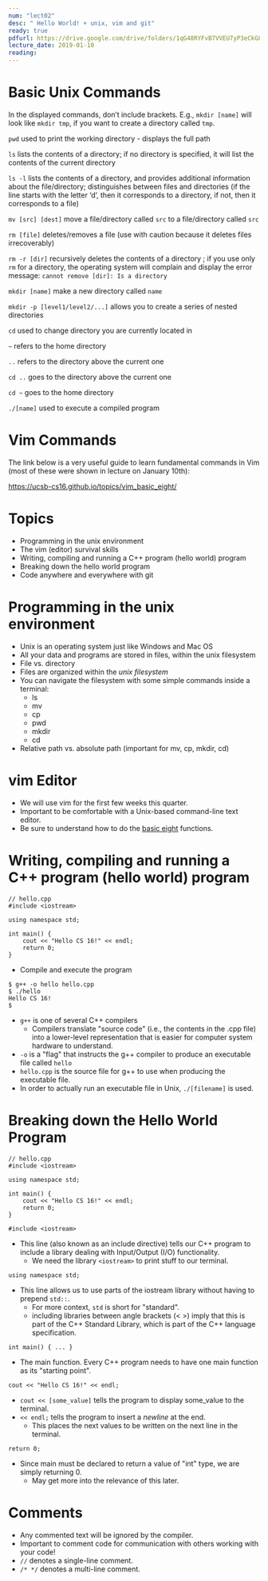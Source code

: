 ```yaml
---
num: "lect02"
desc: " Hello World! + unix, vim and git"
ready: true
pdfurl: https://drive.google.com/drive/folders/1qG48RYFvB7VVEU7yP3eCkG8KRVA9KtYw?usp=sharing
lecture_date: 2019-01-10
reading: 
---
```


# Basic Unix Commands

In the displayed commands, don’t include brackets. E.g., `mkdir [name]` will look like `mkdir tmp`, if you want to create a directory called `tmp`.


`pwd`
used to print the working directory - displays the full path


`ls` lists the contents of a directory; if no directory is specified, it will list the contents of the current directory


`ls -l`
lists the contents of a directory, and provides additional information about the file/directory;
distinguishes between files and directories (if the line starts with the letter ‘d’, then it corresponds to a directory, if not, then it corresponds to a file)

`mv [src] [dest]`
move a file/directory called `src` to a file/directory called `src`

`rm [file]`
deletes/removes a file (use with caution because it deletes files irrecoverably)

`rm -r [dir]`
recursively deletes the contents of a directory ;
if you use only `rm` for a directory, the operating system will complain and display the error message: `cannot remove [dir]: Is a directory`

`mkdir [name]`
make a new directory called `name`

`mkdir -p [level1/level2/...]`
allows you to create a series of nested directories

`cd`
used to change directory you are currently located in

`~`
refers to the home directory

`..`
refers to the directory above the current one

`cd ..`
goes to the directory above the current one

`cd ~`
goes to the home directory

`./[name]`
used to execute a compiled program



# Vim Commands

The link below is a very useful guide to learn fundamental commands in Vim (most of these were shown in lecture on January 10th):

https://ucsb-cs16.github.io/topics/vim_basic_eight/


# Topics
* Programming in the unix environment
* The vim (editor) survival skills
* Writing, compiling and running a C++ program (hello world) program
* Breaking down the hello world program
* Code anywhere and everywhere with git

# Programming in the unix environment
* Unix is an operating system just like Windows and Mac OS
* All your data and programs are stored in files, within the unix filesystem
* File vs. directory
* Files are organized within the *unix filesystem*
* You can navigate the filesystem with some simple commands inside a terminal:
	- ls
	- mv
	- cp
	- pwd
	- mkdir
	- cd
* Relative path vs. absolute path (important for mv, cp, mkdir, cd)


# vim Editor

* We will use vim for the first few weeks this quarter.
* Important to be comfortable with a Unix-based command-line text editor.
* Be sure to understand how to do the [basic eight](https://ucsb-cs16.github.io/topics/vim_basic_eight/) functions.


# Writing, compiling and running a C++ program (hello world) program

```
// hello.cpp
#include <iostream>

using namespace std;

int main() {
	cout << "Hello CS 16!" << endl;
	return 0;
}
```

* Compile and execute the program

```
$ g++ -o hello hello.cpp
$ ./hello
Hello CS 16!
$
```

* `g++` is one of several C++ compilers
	* Compilers translate "source code" (i.e., the contents in the .cpp file) into a lower-level representation that is easier for computer system hardware to understand.
* `-o` is a "flag" that instructs the g++ compiler to produce an executable file called `hello`
* `hello.cpp` is the source file for g++ to use when producing the executable file.
* In order to actually run an executable file in Unix, `./[filename]` is used.




# Breaking down the Hello World Program

```
// hello.cpp
#include <iostream>

using namespace std;

int main() {
	cout << "Hello CS 16!" << endl;
	return 0;
}
```

```
#include <iostream>
```

* This line (also known as an include directive) tells our C++ program to include a library dealing with Input/Output (I/O) functionality.
	* We need the library `<iostream>` to print stuff to our terminal.

```
using namespace std;
```

* This line allows us to use parts of the iostream library without having to prepend `std::`.
	* For more context, `std` is short for "standard".
	* including libraries between angle brackets (< >) imply that this is part of the C++ Standard Library, which is part of the C++ language specification.

```
int main() { ... }
```

* The main function. Every C++ program needs to have one main function as its "starting point".

```
cout << "Hello CS 16!" << endl;
```

* `cout << [some_value]` tells the program to display some_value to the terminal.
* `<< endl;` tells the program to insert a <i>newline</i> at the end.
	* This places the next values to be written on the next line in the terminal.

```
return 0;
```

* Since main must be declared to return a value of "int" type, we are simply returning 0.
	* May get more into the relevance of this later.

# Comments

* Any commented text will be ignored by the compiler.
* Important to comment code for communication with others working with your code!
* `//` denotes a single-line comment.
* `/* */` denotes a multi-line comment.

